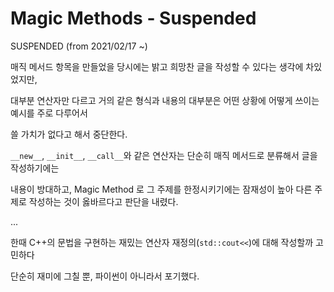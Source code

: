 # Magic Methods - Suspended

SUSPENDED (from 2021/02/17 ~)

매직 메서드 항목을 만들었을 당시에는 밝고 희망찬 글을 작성할 수 있다는 생각에 차있었지만,

대부분 연산자만 다르고 거의 같은 형식과 내용의 대부분은 어떤 상황에 어떻게 쓰이는 예시를 주로 다루어서

쓸 가치가 없다고 해서 중단한다.

`__new__`, `__init__`, `__call__`와 같은 연산자는 단순히 매직 메서드로 분류해서 글을 작성하기에는

내용이 방대하고, Magic Method 로 그 주제를 한정시키기에는 잠재성이 높아 다른 주제로 작성하는 것이 옳바르다고 판단을 내렸다.

...

한때 C++의 문법을 구현하는 재밌는 연산자 재정의(`std::cout<<`)에 대해 작성할까 고민하다

단순히 재미에 그칠 뿐, 파이썬이 아니라서 포기했다.
